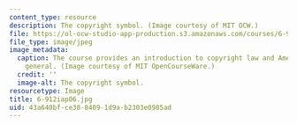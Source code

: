 ```yaml
---
content_type: resource
description: The copyright symbol. (Image courtesy of MIT OCW.)
file: https://ol-ocw-studio-app-production.s3.amazonaws.com/courses/6-912-introduction-to-copyright-law-january-iap-2006/43a640bfce3884091d9ab2303e0985ad_6-912iap06.jpg
file_type: image/jpeg
image_metadata:
  caption: The course provides an introduction to copyright law and American law in
    general. (Image courtesy of MIT OpenCourseWare.)
  credit: ''
  image-alt: The copyright symbol.
resourcetype: Image
title: 6-912iap06.jpg
uid: 43a640bf-ce38-8409-1d9a-b2303e0985ad
---
```

